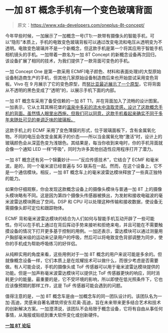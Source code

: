 # 一加 8T 概念手机有一个变色玻璃背面

> 原文：<https://www.xda-developers.com/oneplus-8t-concept/>

今年早些时候，一加展示了一加概念一号(T1):一款带有摄像头的智能手机，可以“隐形”本质上，手机的电致变色玻璃背板可以通过改变电流和电压从透明变为不透明。电致变色玻璃并不是一个新概念，但这款手机是第一个将其应用于智能手机相机镜头的手机。一加带着一款名为一加 8T Concept 的新概念设备再次回归，该设备扩展了相同的技术，为我们提供了一款背面可变色的手机。

一加 Concept One 是第一款采用 ECMF(电子颜色、材料和表面处理)的大型原始设备制造商生产的手机，但其他几家原始设备制造商后来也开始尝试采用变色背板。Vivo 在 9 月展示了它的变色原型，而[努比亚最近展示了一个原型](https://www.xda-developers.com/nubia-electrochromic-back-phone-teaser/)，它将背面从不透明的黑色变成了“透明”的，以展示手机下面的内部。

一加 8T 概念车采用了备受信赖的一加 8T T1，并在背面加入了流畅的设计图案。一加表示，它从土耳其棉花堡的[温泉中多彩的流水中汲取灵感，设计了这款概念手机的背面。虽然情人眼里出西施，但我们可以同意，这款手机看起来确实不同于多年来随处可见的单调乏味的玻璃板。](https://www.google.com/search?q=hot+springs+of+Pamukkale,+Turkey&rlz=1C1CHBD_enIN919IN919&sxsrf=ALeKk02f4wLeFPVTfDnvt7Jn14muvPaC3A:1608299019609&source=lnms&tbm=isch&sa=X&ved=2ahUKEwiKjIbe1NftAhX0zzgGHaB6CfAQ_AUoAXoECB0QAw&biw=1222&bih=927)

这款手机上的 ECMF 采用了变色薄膜的形式，位于玻璃面板下，含有金属氧化物。不同的电压会改变金属离子的价态——所以当金属氧化物“激活”时，设计上的玻璃颜色会从深蓝色变为浅银色。其结果是，每当你收到来电时，你的手机背面就会像一个通知 LED 一样“呼吸”，同时为许多其他创造性应用程序打开了潜力。

一加 8T 概念还有另一个锦囊妙计——“反应传感技术”，它结合了 ECMF 和毫米波。是的，同一个毫米波已经普遍与 5G 联系在一起。然而，在这个设备上，它不是一个通信模块。相反，一加 8T 概念车上的毫米波雷达模块释放了一些真正独特的能力。

如果你仔细观察，你会发现这款概念设备上的摄像头模块与普通一加 8T 上的摄像头模块略有不同。这是因为第四个摄像头传感器被换出，为发射和接收电磁波的毫米波雷达模块腾出了空间。DSP 和 CPU 可以处理这种传输和接收数据，使设备无需摄像头即可定位和跟踪物体。

ECMF 背和毫米波雷达模块的结合为人们如何与智能手机互动开辟了一些可能性。你可以在手机上通过在背后挥动手势来接听和拒绝来电，并且可能在不需要触摸设备的情况下打开更多基于控制的用例。一加还表示，雷达模块可以通过测量用户胸部毫米级的运动来记录用户的呼吸，然后可以将电致变色背部调整为同步，使你的手机成为帮助呼吸练习的好伴侣。

从纯粹实用的角度来看，这些用例对于一加 8T 概念的用户来说可能是多余的。但就像概念设备一样，它们本质上是在炫耀技术可以做什么，而很少考虑是否需要做。有人可能会说，手机的摄像头或 ToF 传感器可以用于毫米波雷达模块提供的功能。但是一加声称毫米波雷达模块可以提供比 ToF 传感器更快的响应，同时消耗更少的能量。最重要的是，它不受环境的影响，所以即使在低光照条件下，它也应该像预期的那样工作，这是 ToF 传感器可能会遇到的问题。

值得注意的是，一加 8T 概念车是由一加概念车的同一团队设计的。该团队名为一加·高迪，灵感来自著名建筑师安东尼奥·高迪，旨在未来带来更多结合艺术和技术的创新解决方案。一加澄清说，该团队不会局限于概念设备，它将有自由从事任何事情，从海报或贴纸到重大软件变化或创新硬件。

**[一加 8T 论坛](https://forum.xda-developers.com/c/oneplus-8t.11579/)**